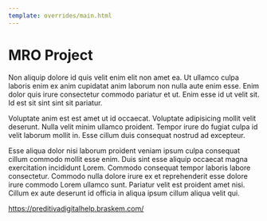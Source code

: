 ```yaml
---
template: overrides/main.html
---
```

# MRO Project

Non aliquip dolore id quis velit enim elit non amet ea. Ut ullamco culpa laboris enim ex anim cupidatat anim laborum non nulla aute enim esse. Enim dolor quis irure consectetur commodo pariatur et ut. Enim esse id ut velit sit. Id est sit sint sint sit pariatur.

Voluptate anim est est amet ut id occaecat. Voluptate adipisicing mollit velit deserunt. Nulla velit minim ullamco proident. Tempor irure do fugiat culpa id velit laborum mollit in. Esse cillum duis consequat nostrud ad excepteur.

Esse aliqua dolor nisi laborum proident veniam ipsum culpa consequat cillum commodo mollit esse enim. Duis sint esse aliquip occaecat magna exercitation incididunt Lorem. Commodo consequat tempor laboris labore consectetur. Commodo nulla dolore irure ex et reprehenderit esse dolore irure commodo Lorem ullamco sunt. Pariatur velit est proident amet nisi. Cillum ex aute deserunt id officia in aliqua ipsum cillum aliqua velit qui.

https://preditivadigitalhelp.braskem.com/